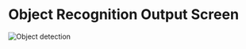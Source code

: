 # Object Recognition Output Screen

![Object detection](https://github.com/MohamadYusuf16/Object-detection-/assets/118000110/9fca10f9-ed78-4ea9-9889-1f8b0b9ee63d)

